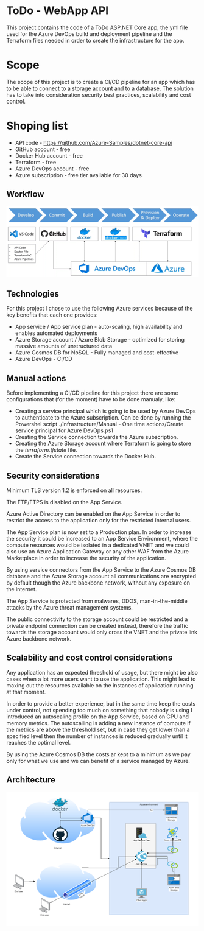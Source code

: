 # ToDo - WebApp API 

This project contains the code of a ToDo ASP.NET Core app, the yml file used for the Azure DevOps build and deployment pipeline and the Terraform files needed in order to create the infrastructure for the app.

# Scope

The scope of this project is to create a CI/CD pipeline for an app which has to be able to connect to a storage account and to a database.
The solution has to take into consideration security best practices, scalability and cost control.

# Shoping list
- API code - https://github.com/Azure-Samples/dotnet-core-api
- GitHub account - free
- Docker Hub account - free
- Terraform - free
- Azure DevOps account - free
- Azure subscription - free tier available for 30 days

## Workflow

![Workflow](./Documentation/Workflow.png)

## Technologies
For this project I chose to use the following Azure services because of the key benefits that each one provides:
- App service / App service plan - auto-scaling, high availability and enables automated deployments
- Azure Storage account / Azure Blob Storage - optimized for storing massive amounts of unstructured data
- Azure Cosmos DB for NoSQL - Fully managed and cost-effective
- Azure DevOps - CI/CD

## Manual actions

Before implementing a CI/CD pipeline for this project there are some configurations that (for the moment) have to be done manualy, like:
- Creating a service principal which is going to be used by Azure DevOps to authenticate to the  Azure subscription. Can be done by running the Powershel script ./Infrastructure/Manual - One time actions/Create service principal for Azure DevOps.ps1
- Creating the Service connection towards the Azure subscription.
- Creating the Azure Storage account where Terraform is going to store the *terraform.tfstate* file.
- Create the Service connection towards the Docker Hub.

## Security considerations

Minimum TLS version 1.2 is enforced on all resources.

The FTP/FTPS is disabled on the App Service.

Azure Active Directory can be enabled on the App Service in order to restrict the access to the application only for the restricted internal users.

The App Service plan is now set to a Production plan. In order to increase the security it could be increased to an App Service Environment, where the compute resources would be isolated in a dedicated VNET and we could also use an Azure Application Gateway or any other WAF from the Azure Marketplace in order to increase the security of the application.

By using service connectors from the App Service to the Azure Cosmos DB database and  the Azure Storage account all communications are encrypted by default though the Azure backbone network, without any exposure on the internet.

The App Service is protected from malwares, DDOS, man-in-the-middle attacks by the Azure threat management systems.

The public connectivity to the storage account could be restricted and a private endpoint connection can be created instead, therefore the traffic towards the storage account would only cross the VNET and the private link Azure backbone network.


## Scalability and cost control considerations
Any application has an expected threshold of usage, but there might be also cases when a lot more users want to use the application. This might lead to maxing out the resources available on the instances of application running at that moment.

In order to provide a better experience, but in the same time keep the costs under control, not spending too much on something that nobody is using I introduced an autoscaling profile on the App Service, based on CPU and memory metrics. The autoscalling is adding a new instance of compute if the metrics are above the threshold set, but in case they get lower than a specified level then the number of instances is reduced gradually until it reaches the optimal level.

By using the Azure Cosmos DB the costs ar kept to a minimum as we pay only for what we use and we can benefit of a service managed by Azure.

## Architecture

![Architecture](./Documentation/Azure_diagram.png)